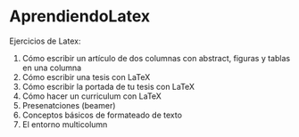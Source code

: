 # AprendiendoLatex  
  
Ejercicios de Latex:  
  
1. Cómo escribir un artículo de dos columnas con abstract, figuras y tablas en una columna  
2. Cómo escribir una tesis con LaTeX  
3. Cómo escribir la portada de tu tesis con LaTeX  
4. Cómo hacer un curriculum con LaTeX  
5. Presenatciones (beamer) 
6. Conceptos básicos de formateado de texto  
7. El entorno multicolumn  